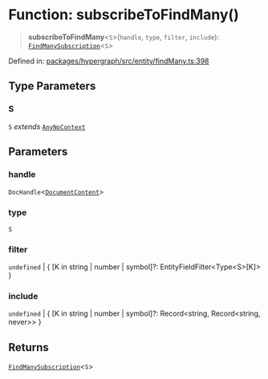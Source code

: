 # Function: subscribeToFindMany()

> **subscribeToFindMany**\<`S`\>(`handle`, `type`, `filter`, `include`): [`FindManySubscription`](../type-aliases/FindManySubscription.md)\<`S`\>

Defined in: [packages/hypergraph/src/entity/findMany.ts:398](https://github.com/hashirpm/hypergraph/blob/ab4ea1cdb9430798142e0d735aac9d31c2cf0ae0/packages/hypergraph/src/entity/findMany.ts#L398)

## Type Parameters

### S

`S` *extends* [`AnyNoContext`](../type-aliases/AnyNoContext.md)

## Parameters

### handle

`DocHandle`\<[`DocumentContent`](../type-aliases/DocumentContent.md)\>

### type

`S`

### filter

`undefined` | \{ \[K in string \| number \| symbol\]?: EntityFieldFilter\<Type\<S\>\[K\]\> \}

### include

`undefined` | \{ \[K in string \| number \| symbol\]?: Record\<string, Record\<string, never\>\> \}

## Returns

[`FindManySubscription`](../type-aliases/FindManySubscription.md)\<`S`\>
